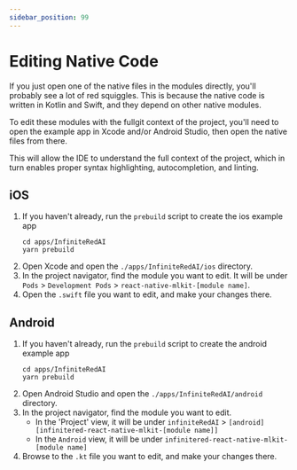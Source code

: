 ```yaml
---
sidebar_position: 99
---
```


# Editing Native Code

If you just open one of the native files in the modules directly, you'll probably see a lot of red squiggles. This is
because the native code is written in Kotlin and Swift, and they depend on other native modules.

To edit these modules with the fullgit context of the project, you'll need to open the example app in Xcode and/or
Android
Studio, then open the native files from there.

This will allow the IDE to understand the full context of the project, which in turn enables proper syntax highlighting,
autocompletion, and linting.

## iOS

1. If you haven't already, run the `prebuild` script to create the ios example app
   ```shell
   cd apps/InfiniteRedAI
   yarn prebuild
   ```
2. Open Xcode and open the `./apps/InfiniteRedAI/ios` directory.
3. In the project navigator, find the module you want to edit. It will be
   under `Pods` > `Development Pods` > `react-native-mlkit-[module name]`.
4. Open the `.swift` file you want to edit, and make your changes there.

## Android

1. If you haven't already, run the `prebuild` script to create the android example app
   ```shell
   cd apps/InfiniteRedAI
   yarn prebuild
   ```
2. Open Android Studio and open the `./apps/InfiniteRedAI/android` directory.
3. In the project navigator, find the module you want to edit.
    - In the 'Project' view, it will be
      under `infiniteRedAI` >  `[android] [infinitered-react-native-mlkit-[module name]]`
    - In the `Android` view, it will be under `infinitered-react-native-mlkit-[module name]`
4. Browse to the `.kt` file you want to edit, and make your changes there.

